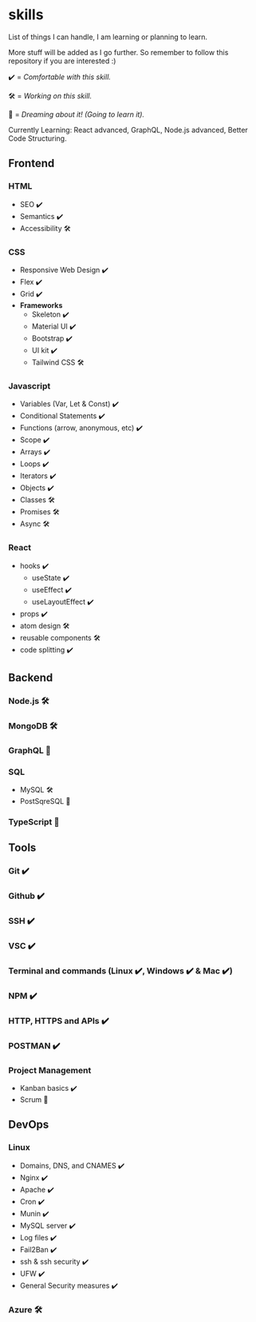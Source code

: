 # skills
List of things I can handle, I am learning or planning to learn. 
 
More stuff will be added as I go further. So remember to follow this repository if you are interested :) 
 
 ✔️ = _Comfortable with this skill._ 
 
 🛠️ = _Working on this skill._ 
 
 💭 = _Dreaming about it! (Going to learn it)._ 
 
 
Currently Learning: React advanced, GraphQL, Node.js advanced, Better Code Structuring. 
 
## Frontend
### HTML
- SEO ✔️
- Semantics ✔️
- Accessibility 🛠️
 
### CSS
- Responsive Web Design ✔️
- Flex ✔️
- Grid ✔️
- **Frameworks**
    - Skeleton ✔️ 
    - Material UI ✔️
    - Bootstrap ✔️
    - UI kit ✔️
    - Tailwind CSS 🛠️ 
 
### Javascript
- Variables (Var, Let & Const) ✔️
- Conditional Statements ✔️
- Functions (arrow, anonymous, etc) ✔️
- Scope ✔️
- Arrays ✔️
- Loops ✔️
- Iterators ✔️
- Objects ✔️
- Classes 🛠️
- Promises 🛠️
- Async 🛠️

### React
- hooks ✔️
    - useState ✔️
    - useEffect ✔️
    - useLayoutEffect ✔️
- props ✔️
- atom design 🛠️
- reusable components 🛠️
- code splitting ✔️ 
 
## Backend
### Node.js 🛠️
### MongoDB 🛠️
### GraphQL 💭
### SQL 
- MySQL 🛠️
- PostSqreSQL 💭
### TypeScript 💭 
 

## Tools
### Git ✔️ 
### Github ✔️
### SSH ✔️
### VSC ✔️
### Terminal and commands (Linux ✔️, Windows ✔️ & Mac ✔️)
### NPM ✔️
### HTTP, HTTPS and APIs ✔️ 
### POSTMAN ✔️ 
### Project Management
- Kanban basics ✔️ 
- Scrum 💭 
 

## DevOps
### Linux
- Domains, DNS, and CNAMES ✔️
- Nginx ✔️ 
- Apache ✔️
- Cron ✔️
- Munin ✔️
- MySQL server ✔️
- Log files ✔️
- Fail2Ban ✔️
- ssh & ssh security ✔️
- UFW ✔️
- General Security measures ✔️ 
 
### Azure 🛠️
